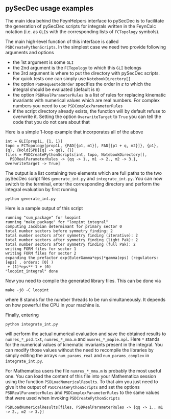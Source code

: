 ## pySecDec usage examples

The main idea behind the FeynHelpers interface to pySecDec is to facilitate the generation of pySecDec scripts for integrals written in the FeynCalc notation (i.e. as `GLI`s with the corresponding lists of `FCTopology` symbols).

The main high-level function of this interface is called `PSDCreatePythonScripts`. In the simplest case we need two provide following arguments and options

- the 1st argument is some `GLI`
- the 2nd argument is the `FCTopology` to which this `GLI` belongs
- the 3rd argument is where to put the directory with pySecDec scripts. For quick tests one can simply use `NotebookDirectory[]`
- the option `PSDRequestedOrder` specifies the order in $\varepsilon$ to which the integral should be evaluated (default is `0`)
- the option `PSDRealParameterRules` is a list of rules for replacing kinematic invariants with numerical values which are real numbers. For complex numbers you need to use `PSDComplexParameterRules`
- if the script directory already exists, the function will by default refuse to overwrite it. Setting the option `OverwriteTarget` to `True` you can tell the code that you do not care about that

Here is a simple 1-loop example that incorporates all of the above

```
int = GLI[prop1L, {1, 1}]
topo = FCTopology[prop1L, {FAD[{p1, m1}], FAD[{p1 + q, m2}]}, {p1}, {q}, {Hold[SPD][q] -> qq}, {}]
files = PSDCreatePythonScripts[int, topo, NotebookDirectory[], 
  PSDRealParameterRules -> {qq -> 1., m1 -> 2., m2 -> 3.}, OverwriteTarget -> True]
```

The output is a list containing two elements which are full paths to the two pySecDec script files `generate_int.py` and `integrate_int.py`. You can now switch to the terminal, enter the corresponding directory and perform the integral evaluation by first running

```
python generate_int.py
```

Here is a sample output of this script

```
running "sum_package" for loopint
running "make_package" for "loopint_integral"
computing Jacobian determinant for primary sector 0
total number sectors before symmetry finding: 2
total number sectors after symmetry finding (iterative): 2
total number sectors after symmetry finding (light Pak): 2
total number sectors after symmetry finding (full Pak): 2
writing FORM files for sector 1
writing FORM files for sector 2
expanding the prefactor exp(EulerGamma*eps)*gamma(eps) (regulators: [eps] , orders: [0] )
 + (1)*eps**-1 + (0)
"loopint_integral" done
```

Now you need to compile the generated library files. This can be done via

```
make -j8 -C loopint
```

where 8 stands for the number threads to be run simultaneously. It depends on how powerful the CPU in your machine is.

Finally, entering

```
python integrate_int.py
```

will perform the actual numerical evaluation and save the obtained results to `numres_*_psd.txt`, `numres_*_mma.m` and `numres_*_maple.mpl`. Here `*` stands for the numerical values of kinematic invariants present in the integral. You can
modify those values without the need to recompile the libraries by simply editing the arrays `num_params_real` and `num_params_complex` in `integrate_int.py`.

For Mathematica users the file `numres_*_mma.m` is probably the most useful one. You can load the content of this file into your Mathematica session using the function `PSDLoadNumericalResults`. To that aim you just need to give it
the output of `PSDCreatePythonScripts` and set the options `PSDRealParameterRules` and `PSDComplexParameterRules` to the same values that were used when invoking `PSDCreatePythonScripts`

```
PSDLoadNumericalResults[files, PSDRealParameterRules -> {qq -> 1., m1 -> 2., m2 -> 3.}]
```
